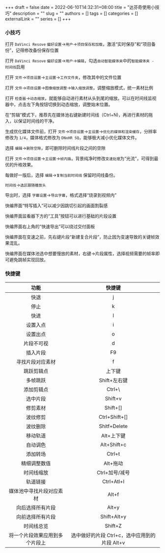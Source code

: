 +++ 
draft = false
date = 2022-06-10T14:32:31+08:00
title = "达芬奇使用小技巧"
description = ""
slug = ""
authors = []
tags = []
categories = []
externalLink = ""
series = []
+++

### 小技巧

打开 `DaVinci Resove` `偏好设置`->`用户`->`项目保存和加载`，激活“实时保存”和“项目备份”，记得修改备份保存位置

打开 `DaVinci Resove` `偏好设置`->`用户`->`编辑`，勾选`自动智能媒体夹`中的`智能媒体夹 - 时间线`启用

打开 `文件`->`项目设置`->`主设置`->`工作文件夹`，修改其中的文件位置

打开 `文件`->`项目设置`->`图像缩放调整`->`输入缩放调整`，调整缩放模式，统一素材比例

打开 `检查器`->`动态缩放`，就能够自动进行素材从头到尾的缩放。可以在时间线监视器中，点击左下角按钮切换到动态缩放，调整始末位置。

在“剪辑”模式下，推荐先在媒体池右键新建时间线（Ctrl+N)，再进行素材的拖入，以保证时间线的干净。

生成优化媒体文件前，打开 `文件`->`项目设置`->`主设置`->`优化的媒体和渲染缓存`，分辨率修改为 `1/4`，媒体格式修改为 `DNxHR SQ`，能够极大减小优化媒体文件。

选择 `编辑`->`删除空隙`，即可删除时间线片段之间的空隙

打开 `文件`->`项目设置`->`主设置`->`帧内插`，背景纯净时修改`变速处理`为“光流”，可得到最优的升格效果。

每做好一版后，选择 `编辑`->`复制当前时间线` 保留时间线备份。

`时间线`->`选区跟随播放头`

导出时，选择 `字幕设置`->`导出字幕`，格式选择“烧录到视频内”

快编界面“特写插入”可以减少因跳切引起的画面割裂感

快编界面监看器下方的“工具”按钮可以进行基础的片段设置

快编界面右上角的“快速导出”可以绕过交付面板

快编界面在变速之前，先右键片段“新建复合片段”，防止因为变速导致的关键帧效果混乱。

快编界面在媒体池选中想要慢放的素材，右键->片段属性，选择视频需要的帧率即可避免跳帧实现回放。

### 快捷键

| 功能 | 快捷键 |
| :--: | :--: |
| 快退 | j |
| 停止 | k |
| 快进 | l |
| 设置入点 | i |
| 设置出点 | o |
| 片段不可视 | d |
| 插入片段 | F9 |
| 寻找片段对应素材 | f |
| 跳跃剪辑点 | 上下键 |
| 多帧跳跃 | Shift+左右键 |
| 添加剪辑点 | Ctrl+\ |
| 选中片段 | Shift+v |
| 修剪素材 | Shift+[] |
| 波纹修剪 | Ctrl+Shift+[] |
| 波纹删除 | Shitf+Delete |
| 移动轨道 | Alt+上下键 |
| 自动调色 | Alt+Shift+c |
| 添加转场 | Ctrl+t |
| 精细调整数值 | Alt+拖动 |
| 时间线缩放 | Ctrl+加号/减号 |
| 轨道链接 | Ctrl+Atl+l |
| 媒体池中寻找片段对应素材 | Alt+f |
| 向后选择所有片段 | Alt+y |
| 向前选择所有片段 | Shift+Alt+y |
| 时间线总览 | Shift+Z |
| 将一个片段效果应用到多个片段上 | 选中做好的片段 Ctrl+c，选中应用到的片段 Alt+v |

